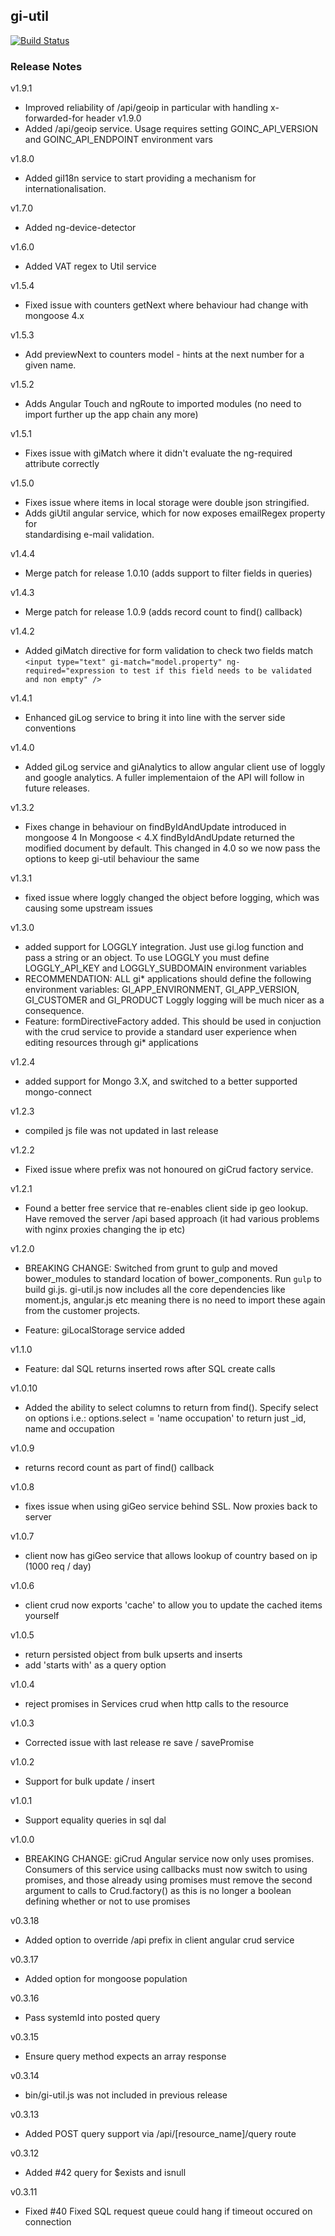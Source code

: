 gi-util
-------------

[![Build Status](https://drone.goincremental.com/github.com/GoIncremental/gi-util/status.svg?branch=master)](https://drone.goincremental.com/github.com/GoIncremental/gi-util)

### Release Notes
v1.9.1
- Improved reliability of /api/geoip in particular with handling x-forwarded-for header
v1.9.0
- Added /api/geoip service.  Usage requires setting GOINC_API_VERSION and GOINC_API_ENDPOINT environment vars

v1.8.0
- Added giI18n service to start providing a mechanism for internationalisation.

v1.7.0
- Added ng-device-detector

v1.6.0
- Added VAT regex to Util service

v1.5.4
- Fixed issue with counters getNext where behaviour had change with mongoose 4.x

v1.5.3
- Add previewNext to counters model - hints at the next number for a given name.

v1.5.2
- Adds Angular Touch and ngRoute to imported modules (no need to import further up the app chain any more)

v1.5.1
- Fixes issue with giMatch where it didn't evaluate the ng-required attribute correctly

v1.5.0
- Fixes issue where items in local storage were double json stringified.
- Adds giUtil angular service, which for now exposes emailRegex property for  
standardising e-mail validation.

v1.4.4
- Merge patch for release 1.0.10 (adds support to filter fields in queries)

v1.4.3
- Merge patch for release 1.0.9 (adds record count to find() callback)

v1.4.2
- Added giMatch directive for form validation to check two fields match
````<input type="text" gi-match="model.property" ng-required="expression to test if this field needs to be validated and non empty" />````

v1.4.1
- Enhanced giLog service to bring it into line with the server side conventions

v1.4.0
- Added giLog service and giAnalytics to allow angular client use of loggly and google analytics.  A fuller implementaion of the API will follow in future releases.

v1.3.2
- Fixes change in behaviour on findByIdAndUpdate introduced in mongoose 4
In Mongoose < 4.X findByIdAndUpdate returned the modified document by default.  This changed in 4.0 so we now pass the options to keep gi-util behaviour the same

v1.3.1
- fixed issue where loggly changed the object before logging, which was causing some upstream issues

v1.3.0
- added support for LOGGLY integration.  Just use gi.log function and pass a string or an object.  To use LOGGLY you must define LOGGLY_API_KEY and LOGGLY_SUBDOMAIN environment variables
- RECOMMENDATION:  ALL gi* applications should define the following environment variables: GI_APP_ENVIRONMENT, GI_APP_VERSION, GI_CUSTOMER and GI_PRODUCT  Loggly logging
will be much nicer as a consequence.
- Feature: formDirectiveFactory added.  This should be used in conjuction with the crud service to provide a standard user experience when editing resources through gi* applications

v1.2.4
- added support for Mongo 3.X, and switched to a better supported mongo-connect

v1.2.3
- compiled js file was not updated in last release

v1.2.2
- Fixed issue where prefix was not honoured on giCrud factory service.

v1.2.1
- Found a better free service that re-enables client side ip geo lookup.  Have removed
the server /api based approach (it had various problems with nginx proxies changing the ip etc)

v1.2.0
- BREAKING CHANGE: Switched from grunt to gulp and moved bower_modules to standard location of bower_components.  Run `gulp` to build gi.js.
gi-util.js now includes all the core dependencies like moment.js, angular.js etc meaning
there is no need to import these again from the customer projects.

- Feature: giLocalStorage service added

v1.1.0
- Feature: dal SQL returns inserted rows after SQL create calls

v1.0.10
- Added the ability to select columns to return from find().  Specify select on options
i.e.: options.select = 'name occupation' to return just _id, name and occupation

v1.0.9
- returns record count as part of find() callback

v1.0.8
- fixes issue when using giGeo service behind SSL.  Now proxies back to server

v1.0.7
- client now has giGeo service that allows lookup of country based on ip (1000 req / day)

v1.0.6
- client crud now exports 'cache' to allow you to update the cached items yourself

v1.0.5
- return persisted object from bulk upserts and inserts
- add 'starts with' as a query option

v1.0.4
- reject promises in Services crud when http calls to the resource

v1.0.3
- Corrected issue with last release re save / savePromise

v1.0.2
- Support for bulk update / insert

v1.0.1
- Support equality queries in sql dal

v1.0.0
- BREAKING CHANGE: giCrud Angular service now only uses promises.  Consumers of this service using callbacks must now switch to using promises, and those already using promises must remove the second argument to calls to Crud.factory() as this is no longer a boolean defining whether or not to use promises

v0.3.18
- Added option to override /api prefix in client angular crud service

v0.3.17
- Added option for mongoose population

v0.3.16
- Pass systemId into posted query

v0.3.15
- Ensure query method expects an array response

v0.3.14
- bin/gi-util.js was not included in previous release

v0.3.13
- Added POST query support via /api/[resource_name]/query route

v0.3.12
- Added #42 query for $exists and isnull

v0.3.11
- Fixed #40 Fixed SQL request queue could hang if timeout occured on connection
